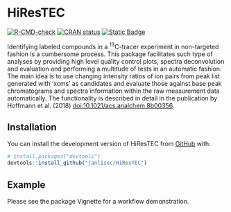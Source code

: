 
<!-- README.md is generated from README.Rmd. Please edit that file -->

# HiResTEC

<!-- badges: start -->

[![R-CMD-check](https://github.com/janlisec/HiResTEC/actions/workflows/R-CMD-check.yaml/badge.svg)](https://github.com/janlisec/HiResTEC/actions/workflows/R-CMD-check.yaml)
[![CRAN
status](https://www.r-pkg.org/badges/version/HiResTEC)](https://CRAN.R-project.org/package=HiResTEC)
[![Static
Badge](https://img.shields.io/badge/doi-10.1021/acs.analchem.8b00356-yellow.svg)](https://doi.org/10.1021/acs.analchem.8b00356)
<!-- badges: end -->

Identifying labeled compounds in a <sup>13</sup>C-tracer experiment in
non-targeted fashion is a cumbersome process. This package facilitates
such type of analyses by providing high level quality control plots,
spectra deconvolution and evaluation and performing a multitude of tests
in an automatic fashion. The main idea is to use changing intensity
ratios of ion pairs from peak list generated with ‘xcms’ as candidates
and evaluate those against base peak chromatograms and spectra
information within the raw measurement data automatically. The
functionality is described in detail in the publication by Hoffmann et
al. (2018) <doi:10.1021/acs.analchem.8b00356>.

## Installation

You can install the development version of HiResTEC from
[GitHub](https://github.com/) with:

``` r
# install.packages("devtools")
devtools::install_github("janlisec/HiResTEC")
```

## Example

Please see the package Vignette for a workflow demonstration.
